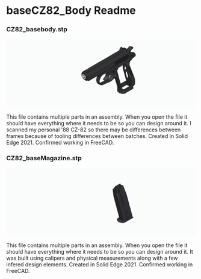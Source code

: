 # baseCZ82_Body Readme

### CZ82_basebody.stp

![CZ82_baseBody image](https://github.com/Archive-663/CZ82/blob/main/ASSETS/screenGrabs/CZ82_baseBody.jpg)

This file contains multiple parts in an assembly. When you open the file it should have everything where it needs to be so you can design around it. I scanned my personal '88 CZ-82 so there may be differences between frames because of tooling differences between batches. Created in Solid Edge 2021. Confirmed working in FreeCAD.

### CZ82_baseMagazine.stp

![CZ82_baseMagazine image](https://github.com/Archive-663/CZ82/blob/main/ASSETS/screenGrabs/CZ82_baseMagazine.jpg)

This file contains multiple parts in an assembly. When you open the file it should have everything where it needs to be so you can design around it. It was built using calipers and physical measurements along with a few infered design elements. Created in Solid Edge 2021. Confirmed working in FreeCAD.
